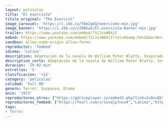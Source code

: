 ```yaml
---
layout: peliculas
title: "El exorcista"
titulo_original: "The Exorcist"
image_carousel: 'https://i.ibb.co/T8m2qkQ/exorcismo-min.jpg'
image_banner: 'https://i.ibb.co/z290kw5/El-exorcista-Banner-min.jpg'
trailer: https://www.youtube.com/embed/7iCJssW8XiI
embed: https://www.youtube.com/embed/7iCJssW8XiI?rel=0&amp;hd=1&border=0&wmode=opaque&enablejsapi=1&modestbranding=1&controls=1&showinfo=1
sandbox: allow-same-origin allow-forms
reproductor: 'fembed'
idioma: 'Latino'
description: Adaptación de la novela de William Peter Blatty. Inspirada en un exorcismo real ocurrido en Washington en 1949. Regan es una niña de doce años víctima de fenómenos paranormales como la levitación o la manifestación de una fuerza sobrehumana. Su madre, aterrorizada, tras someter a su hija a múltiples análisis médicos que no ofrecen ningún resultado, acude a un sacerdote con estudios de psiquiatría. Éste está convencido de que el mal no es físico sino espiritual, es decir, que la niña es víctima de una posesión diabólica. Por eso, con la ayuda de otro sacerdote decide practicar un exorcismo. Seguramente la película de terror más popular de todos los tiempos. En el año 2000 se reestrenó un montaje del director (director's cut) acompañado de una gran campaña publicitaria que hacía hincapié en la inclusión de algunas escenas que no aparecían en la versión original
description_corta: Adaptación de la novela de William Peter Blatty. Inspirada en un exorcismo real ocurrido en Washington en 1949. Regan es una niña de doce años víctima de fenómenos paranormales como la levitación o la manifestación de una..
duracion: '2h 02 min'
estrellas: '5'
clasificacion: '+12'
category: 'peliculas'
calidad: 'Full HD'
genero: Terror, Suspenso, Drama
anio: '1973'
reproductores_otros: ["https://gdriveplayer.io/embed2.php?link=2vOxvQkYZ%252Bh%252BgABIvYTTOQWwv35asYX%252BwHz8t49UqzdkhLcxkw%252F6o3tflF3qIA73XBAFvcfKP85x8hPPtcBNiWISwPqBQ3hXwvKop0LmYFdCgZOPU9JuSncBJrCaWoTjseLO6FCOp39KX9eiiuZXqpjNupHzGdcRJGNSxyePzaZpY9NMihMWxF5e3wYeMoT9U%253D","Latino","https://jawcloud.co/embed-3m5hfhs8gmm6.html","Latino"]
reproductores_fembed: ["https://feurl.com/v/1xvqlp7nxo4","Latino","https://feurl.com/v/8pxzru8ze8zn44y","Latino","https://feurl.com/v/kj530c3jkx4e81m","Latino"]
tags:
- Terror
---
```



 







